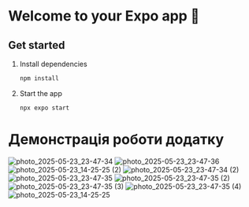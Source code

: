 # Welcome to your Expo app 👋

## Get started

1. Install dependencies

   ```bash
   npm install
   ```

2. Start the app

   ```bash
   npx expo start
   ```
   
# Демонстрація роботи додатку  

![photo_2025-05-23_23-47-34](https://github.com/user-attachments/assets/7aa73d20-4663-4a37-a212-8745abe5fc31)
![photo_2025-05-23_23-47-36](https://github.com/user-attachments/assets/570337b1-9987-4b9c-9c54-6eb75b8983b6)
![photo_2025-05-23_14-25-25 (2)](https://github.com/user-attachments/assets/d69da10c-d89a-4856-b8f1-b85277a80524)
![photo_2025-05-23_23-47-34 (2)](https://github.com/user-attachments/assets/a23b5cf1-2136-4493-a2fd-cf1c9a0a838a)
![photo_2025-05-23_23-47-35](https://github.com/user-attachments/assets/af911723-37bd-449e-b2aa-a87fecdfa339)
![photo_2025-05-23_23-47-35 (2)](https://github.com/user-attachments/assets/9df68df2-53e2-429e-8663-c58b81d4db8d)
![photo_2025-05-23_23-47-35 (3)](https://github.com/user-attachments/assets/98c84f85-b1ae-4861-9251-cb9d55170a6b)
![photo_2025-05-23_23-47-35 (4)](https://github.com/user-attachments/assets/6745b5c7-a564-4b90-af2e-094d6abc19b5)
![photo_2025-05-23_14-25-25](https://github.com/user-attachments/assets/1c235c89-0138-4268-883f-3c5a7a558530)
